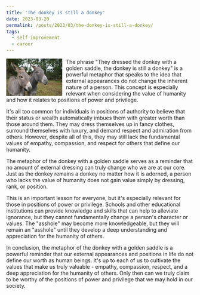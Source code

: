 ```yaml
---
title: 'The donkey is still a donkey'
date: 2023-03-20
permalink: /posts/2023/03/the-donkey-is-still-a-donkey/
tags:
  - self-improvement
  - career
---
```


<img width="150" alt="donkey" src="/images/posts/the-donkey-is-still-a-donkey.jpg" style="float: left; margin-right: 10px;" />  The phrase "They dressed the donkey with a golden saddle, the donkey is still a donkey" is a powerful metaphor that speaks to the idea that external appearances do not change the inherent nature of a person. This concept is especially relevant when considering the value of humanity and how it relates to positions of power and privilege.

It's all too common for individuals in positions of authority to believe that their status or wealth automatically imbues them with greater worth than those around them. They may dress themselves up in fancy clothes, surround themselves with luxury, and demand respect and admiration from others. However, despite all of this, they may still lack the fundamental values of empathy, compassion, and respect for others that define our humanity.

The metaphor of the donkey with a golden saddle serves as a reminder that no amount of external dressing can truly change who we are at our core. Just as the donkey remains a donkey no matter how it is adorned, a person who lacks the value of humanity does not gain value simply by dressing, rank, or position.

This is an important lesson for everyone, but it's especially relevant for those in positions of power or privilege. Schools and other educational institutions can provide knowledge and skills that can help to alleviate ignorance, but they cannot fundamentally change a person's character or values. The "asshole" may become more knowledgeable, but they will remain an "asshole" until they develop a deep understanding and appreciation for the humanity of others.

In conclusion, the metaphor of the donkey with a golden saddle is a powerful reminder that our external appearances and positions in life do not define our worth as human beings. It's up to each of us to cultivate the values that make us truly valuable - empathy, compassion, respect, and a deep appreciation for the humanity of others. Only then can we truly claim to be worthy of the positions of power and privilege that we may hold in our society.
